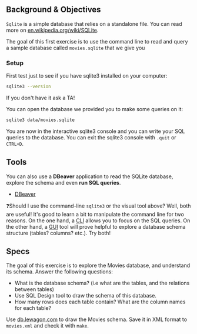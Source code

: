 ## Background & Objectives

`Sqlite` is a simple database that relies on a standalone file.
You can read more on [en.wikipedia.org/wiki/SQLite](http://en.wikipedia.org/wiki/SQLite).

The goal of this first exercise is to use the command line to read and query
a sample database called `movies.sqlite` that we give you

### Setup

First test just to see if you have sqlite3 installed on your computer:

```bash
sqlite3 --version
```

If you don't have it ask a TA!

You can open the database we provided you to make some queries on it:

```bash
sqlite3 data/movies.sqlite
```

You are now in the interactive sqlite3 console and you can write your SQL queries to the database.
You can exit the sqlite3 console with `.quit` or `CTRL+D`.

## Tools

You can also use a **DBeaver** application to read the SQLite database, explore the schema and even **run SQL queries**.

- [DBeaver](https://dbeaver.io/)

❓Should I use the command-line `sqlite3` or the visual tool above? Well, both are useful! It's good to learn a bit to manipulate the command line for two reasons. On the one hand, a [CLI](https://en.wikipedia.org/wiki/Command-line_interface) allows you to focus on the SQL queries. On the other hand, a [GUI](https://en.wikipedia.org/wiki/Graphical_user_interface) tool will prove helpful to explore a database schema structure (tables? columns? etc.). Try both!

## Specs

The goal of this exercise is to explore the Movies database, and understand its schema. Answer the following questions:

- What is the database schema? (i.e what are the tables, and the relations between tables)
- Use SQL Design tool to draw the schema of this database.
- How many rows does each table contain? What are the column names for each table?

Use [db.lewagon.com](http://db.lewagon.com/) to draw the Movies schema. Save it in XML format to `movies.xml` and check it with `make`.
